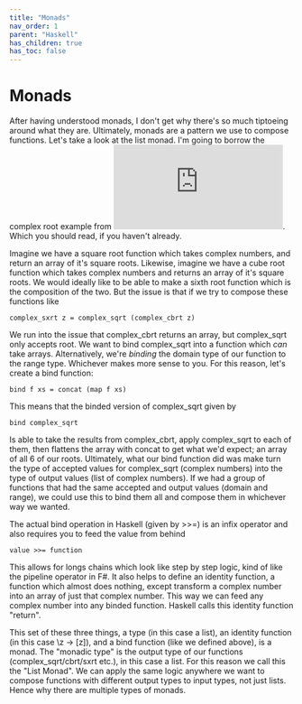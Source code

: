 ```yaml
---
title: "Monads"
nav_order: 1
parent: "Haskell"
has_children: true
has_toc: false
---
```


# Monads

After having understood monads, I don't get why there's so much tiptoeing around what they are.
Ultimately, monads are a pattern we use to compose functions.
Let's take a look at the list monad.
I'm going to borrow the complex root example from ![You Could Have Invented Monads!](http://blog.sigfpe.com/2006/08/you-could-have-invented-monads-and.html "this wonderful article").
Which you should read, if you haven't already.

Imagine we have a square root function which takes complex numbers, and return an array of it's square roots.
Likewise, imagine we have a cube root function which takes complex numbers and returns an array of it's square roots.
We would ideally like to be able to make a sixth root function which is the composition of the two.
But the issue is that if we try to compose these functions like

    complex_sxrt z = complex_sqrt (complex_cbrt z)

We run into the issue that complex_cbrt returns an array, but complex_sqrt only accepts root.
We want to bind complex_sqrt into a function which *can* take arrays.
Alternatively, we're *binding* the domain type of our function to the range type.
Whichever makes more sense to you.
For this reason, let's create a bind function:

    bind f xs = concat (map f xs)

This means that the binded version of complex_sqrt given by

    bind complex_sqrt

Is able to take the results from complex_cbrt, apply complex_sqrt to each of them, then flattens the array with concat to get what we'd expect; an array of all 6 of our roots.
Ultimately, what our bind function did was make turn the type of accepted values for complex_sqrt (complex numbers) into the type of output values (list of complex numbers).
If we had a group of functions that had the same accepted and output values (domain and range), we could use this to bind them all and compose them in whichever way we wanted.

The actual bind operation in Haskell (given by >>=) is an infix operator and also requires you to feed the value from behind

    value >>= function

This allows for longs chains which look like step by step logic, kind of like the pipeline operator in F#.
It also helps to define an identity function, a function which almost does nothing, except transform a complex number into an array of just that complex number.
This way we can feed any complex number into any binded function.
Haskell calls this identity function "return".

This set of these three things, a type (in this case a list), an identity function (in this case \z -> \[z\]), and a bind function (like we defined above), is a monad.
The "monadic type" is the output type of our functions (complex_sqrt/cbrt/sxrt etc.), in this case a list. For this reason we call this the "List Monad".
We can apply the same logic anywhere we want to compose functions with different output types to input types, not just lists. 
Hence why there are multiple types of monads.
